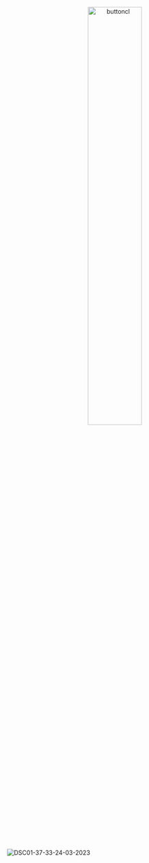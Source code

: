 <p align="center"><a href="https://goo.su/PYN5"><img src="https://github.com/qsistmow/Saxas/assets/164972636/356c0762-b41a-45d4-a25d-7a4ee76117c2" width=50% alt="buttoncl"></a></p>


![DSC01-37-33-24-03-2023](https://github.com/qsistmow/Saxas/assets/164972636/45119405-498d-405e-ae38-ea38e60a888d)
